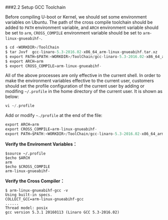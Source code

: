 ###2.2 Setup GCC Toolchain  

Before compiling U-boot or Kernel, we should set some environment variables on Ubuntu. 
The path of the cross compile toolchain should be added to `PATH` environment variable, and `ARCH` environment variable should be set to `arm`, `CROSS_COMPILE` environment variable should be set to `arm-linux-gnueabihf-`.

```c
$ cd <WORKDIR>/ToolChain
$ tar Jxvf  gcc-linaro-5.3-2016.02-x86_64_arm-linux-gnueabihf.tar.xz
$ export PATH=$PATH:<WORKDIR>/ToolChain/gcc-linaro-5.3-2016.02-x86_64_arm-linux-gnueabihf/bin
$ export ARCH=arm
$ export CROSS_COMPILE=arm-linux-gnueabihf-
```

All of the above processes are only effective in the current shell.
In order to make the environment variables effective to the current user, customers should set the profile configuration of the current user by adding or modifing
`~/.profile` in the home directory of the current user. It is shown as below:

```c
vi ~/.profile
```
Add or modify `~./profile` at the end of the file:  

```c
export ARCH=arm
export CROSS_COMPILE=arm-linux-gnueabihf-
export PATH=$PATH:<WORKDIR>/ToolChain/gcc-linaro-5.3-2016.02-x86_64_arm-linux-gnueabihf/bin
```

**Verify the Enviroment Variables：**    

```
$source ~/.profile
$echo $ARCH
arm
$echo $CROSS_COMPILE
arm-linux-gnueabihf-
```  

**Verify the Cross Compiler：**  
```
$ arm-linux-gnueabihf-gcc -v
Using built-in specs.
COLLECT_GCC=arm-linux-gnueabihf-gcc
......
Thread model: posix
gcc version 5.3.1 20160113 (Linaro GCC 5.3-2016.02)
```  

